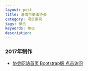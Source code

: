 ```yaml
---
layout: post
title: 淮南市拳击协会
category: 项目案例
tags: 拳击
keywords: 拳击
description: 
---
```



### 2017年制作

- [协会网站首页 Bootstrap版 点击访问](https://gongshaoyuan.github.io/Bootstrap_0554boxing/)
